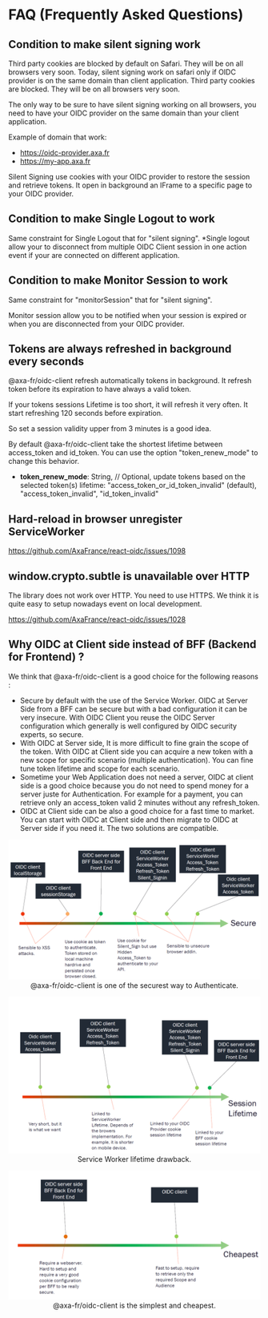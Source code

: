 # FAQ (Frequently Asked Questions)

## Condition to make silent signing work 

Third party cookies are blocked by default on Safari. 
They will be on all browsers very soon.
Today, silent signing work on safari only if OIDC provider is on the same domain than client application. 
Third party cookies are blocked. They will be on all browsers very soon.

The only way to be sure to have silent signing working on all browsers, you need to have your OIDC provider on the same domain than your client application.

Example of domain that work:
- https://oidc-provider.axa.fr
- https://my-app.axa.fr

Silent Signing use cookies with your OIDC provider to restore the session and retrieve tokens.
It open in background an IFrame to a specific page to your OIDC provider.

## Condition to make Single Logout to work

Same constraint for Single Logout that for "silent signing".
*Single logout allow your to disconnect from multiple OIDC Client session in one action event if your are connected on different application.

## Condition to make Monitor Session to work

Same constraint for "monitorSession" that for "silent signing".

Monitor session allow you to be notified when your session is expired or when you are disconnected from your OIDC provider.

## Tokens are always refreshed in background every seconds

@axa-fr/oidc-client refresh automatically tokens in  background.
It refresh token before its expiration to have always a valid token.

If your tokens sessions Lifetime is too short, it will refresh it very often.
It start refreshing 120 seconds before expiration.

So set a session validity upper from 3 minutes is a good idea.

By default @axa-fr/oidc-client take the shortest lifetime between access_token and id_token.
You can use the option "token_renew_mode" to change this behavior.

 - **token_renew_mode**: String, // Optional, update tokens based on the selected token(s) lifetime: "access_token_or_id_token_invalid" (default), "access_token_invalid", "id_token_invalid"

## Hard-reload in browser unregister ServiceWorker
https://github.com/AxaFrance/react-oidc/issues/1098

## window.crypto.subtle is unavailable over HTTP

The library does not work over HTTP. You need to use HTTPS.
We think it is quite easy to setup nowadays event on local development.

https://github.com/AxaFrance/react-oidc/issues/1028

## Why OIDC at Client side instead of BFF (Backend for Frontend) ?

We think that @axa-fr/oidc-client is a good choice for the following reasons :
- Secure by default with the use of the Service Worker. OIDC at Server Side from a BFF can be secure but with a bad configuration it can be very insecure. With OIDC Client you reuse the OIDC Server configuration which generally is well configured by OIDC security experts, so secure.
- With OIDC at Server side, It is more difficult to fine grain the scope of the token. With OIDC at Client side you can acquire a new token with a new scope for specific scenario (multiple authentication). You can fine tune token lifetime and scope for each scenario.
- Sometime your Web Application does not need a server, OIDC at client side is a good choice because you do not need to spend money for a server juste for Authentication. For example for a payment, you can retrieve only an access_token valid 2 minutes without any refresh_token.
- OIDC at Client side can be also a good choice for a fast time to market. You can start with OIDC at Client side and then migrate to OIDC at Server side if you need it. The two solutions are compatible.

<p align="center">
    <img src="./docs/img/react-oidc-secure.PNG"
     alt="@axa-fr/oidc-client is one of the securest way to Authenticate."
      />
  <br>
  @axa-fr/oidc-client is one of the securest way to Authenticate.
</p>

<p align="center">
    <img src="./docs/img/react-oidc-lifetime.PNG"
     alt="Service Worker lifetime drawback. "
      />
  <br>
  Service Worker lifetime drawback.
</p>

<p align="center">
    <img src="./docs/img/react-oidc-cost.PNG"
     alt="@axa-fr/oidc-client is the simplest and cheapest."
      />
  <br>
  @axa-fr/oidc-client is the simplest and cheapest.
</p>
